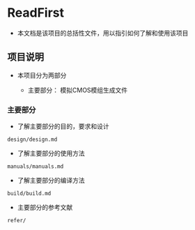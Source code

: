 # ReadFirst

- 本文档是该项目的总括性文件，用以指引如何了解和使用该项目

## 项目说明

- 本项目分为两部分

  - 主要部分： 模拟CMOS模组生成文件

### 主要部分

- 了解主要部分的目的，要求和设计
```
design/design.md
```
- 了解主要部分的使用方法
```
manuals/manuals.md
```
- 了解主要部分的编译方法
```
build/build.md
```
- 主要部分的参考文献
```
refer/
```
